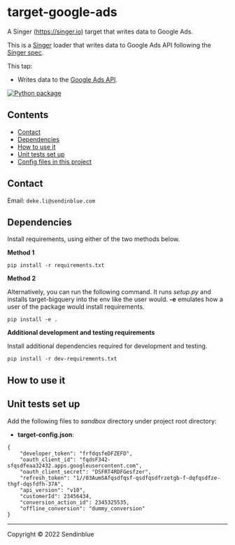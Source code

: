 # target-google-ads
A Singer (https://singer.io) target that writes data to Google Ads.

This is a [Singer](https://singer.io) loader that writes data to Google Ads API following the [Singer spec](https://github.com/singer-io/getting-started/blob/master/SPEC.md).

This tap: 

- Writes data to the [Google Ads API](https://developers.google.com/google-ads/api/docs/start). 

[![Python package](https://github.com/DTSL/target-google-ads/actions/workflows/python-package.yml/badge.svg)](https://github.com/DTSL/target-google-ads/actions/workflows/python-package.yml)

## Contents

- [Contact](#contact)
- [Dependencies](#dependencies)
- [How to use it](#how-to-use-it)
- [Unit tests set up](#unit-tests-set-up)
- [Config files in this project](#config-files-in-this-project)

## Contact

Email: `deke.li@sendinblue.com`

## Dependencies

Install requirements, using either of the two methods below.

**Method 1**
```
pip install -r requirements.txt 
```

**Method 2**

Alternatively, you can run the following command. It runs *setup.py* and installs target-bigquery into the env like the user would. **-e** emulates how a user of the package would install requirements.
```
pip install -e .
```
**Additional development and testing requirements**

Install additional dependencies required for development and testing. 
```
pip install -r dev-requirements.txt
```

## How to use it


## Unit tests set up

Add the following files to *sandbox* directory under project root directory:
- **target-config.json**: 
```
{
    "developer_token": "frfdqsfeDFZEFD",
    "oauth_client_id": "fqdsF342-sfqsdfeaa32432.apps.googleusercontent.com",
    "oauth_client_secret": "DSFRT4RDFGesfzer",
    "refresh_token": "1//03AumSAfqsdfqsf-qsdfqsdfrzetgb-f-dqfqsdfze-thgf-dqsfdfh-37A",
    "api_version": "v10",
    "customerId": 23456434, 
    "conversion_action_id": 2345325535,
    "offline_conversion": "dummy_conversion"
}
```

---

Copyright &copy; 2022 Sendinblue
